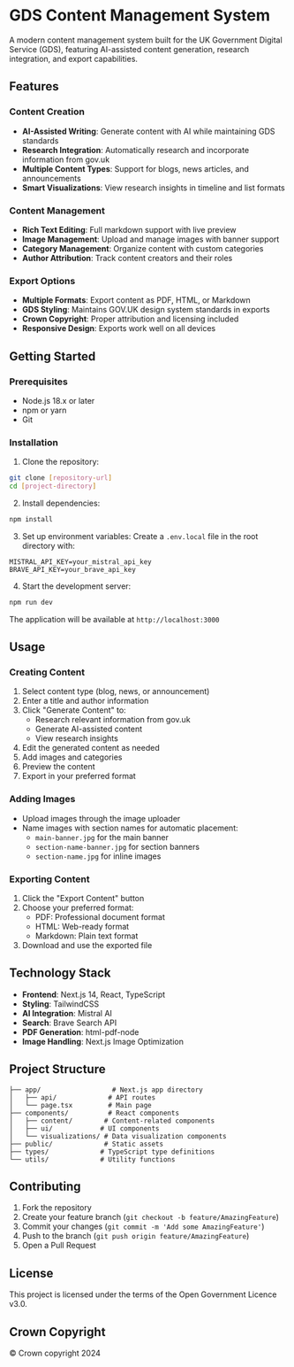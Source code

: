 # GDS Content Management System

A modern content management system built for the UK Government Digital Service (GDS), featuring AI-assisted content generation, research integration, and export capabilities.

## Features

### Content Creation
- **AI-Assisted Writing**: Generate content with AI while maintaining GDS standards
- **Research Integration**: Automatically research and incorporate information from gov.uk
- **Multiple Content Types**: Support for blogs, news articles, and announcements
- **Smart Visualizations**: View research insights in timeline and list formats

### Content Management
- **Rich Text Editing**: Full markdown support with live preview
- **Image Management**: Upload and manage images with banner support
- **Category Management**: Organize content with custom categories
- **Author Attribution**: Track content creators and their roles

### Export Options
- **Multiple Formats**: Export content as PDF, HTML, or Markdown
- **GDS Styling**: Maintains GOV.UK design system standards in exports
- **Crown Copyright**: Proper attribution and licensing included
- **Responsive Design**: Exports work well on all devices

## Getting Started

### Prerequisites
- Node.js 18.x or later
- npm or yarn
- Git

### Installation

1. Clone the repository:
```bash
git clone [repository-url]
cd [project-directory]
```

2. Install dependencies:
```bash
npm install
```

3. Set up environment variables:
Create a `.env.local` file in the root directory with:
```env
MISTRAL_API_KEY=your_mistral_api_key
BRAVE_API_KEY=your_brave_api_key
```

4. Start the development server:
```bash
npm run dev
```

The application will be available at `http://localhost:3000`

## Usage

### Creating Content

1. Select content type (blog, news, or announcement)
2. Enter a title and author information
3. Click "Generate Content" to:
   - Research relevant information from gov.uk
   - Generate AI-assisted content
   - View research insights
4. Edit the generated content as needed
5. Add images and categories
6. Preview the content
7. Export in your preferred format

### Adding Images

- Upload images through the image uploader
- Name images with section names for automatic placement:
  - `main-banner.jpg` for the main banner
  - `section-name-banner.jpg` for section banners
  - `section-name.jpg` for inline images

### Exporting Content

1. Click the "Export Content" button
2. Choose your preferred format:
   - PDF: Professional document format
   - HTML: Web-ready format
   - Markdown: Plain text format
3. Download and use the exported file

## Technology Stack

- **Frontend**: Next.js 14, React, TypeScript
- **Styling**: TailwindCSS
- **AI Integration**: Mistral AI
- **Search**: Brave Search API
- **PDF Generation**: html-pdf-node
- **Image Handling**: Next.js Image Optimization

## Project Structure

```
├── app/                  # Next.js app directory
│   ├── api/             # API routes
│   └── page.tsx         # Main page
├── components/          # React components
│   ├── content/        # Content-related components
│   ├── ui/            # UI components
│   └── visualizations/ # Data visualization components
├── public/             # Static assets
├── types/             # TypeScript type definitions
└── utils/             # Utility functions
```

## Contributing

1. Fork the repository
2. Create your feature branch (`git checkout -b feature/AmazingFeature`)
3. Commit your changes (`git commit -m 'Add some AmazingFeature'`)
4. Push to the branch (`git push origin feature/AmazingFeature`)
5. Open a Pull Request

## License

This project is licensed under the terms of the Open Government Licence v3.0.

## Crown Copyright

© Crown copyright 2024 